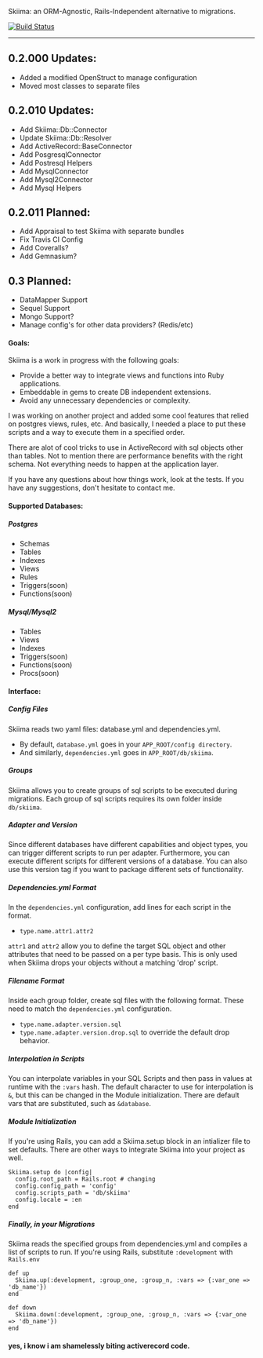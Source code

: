 Skiima: an ORM-Agnostic, Rails-Independent alternative to migrations.

[![Build Status](https://travis-ci.org/dcunited001/skiima.png?branch=master)](https://travis-ci.org/dcunited001/skiima)

------------------------

## 0.2.000 Updates:

- Added a modified OpenStruct to manage configuration
- Moved most classes to separate files

## 0.2.010 Updates:

- Add Skiima::Db::Connector
- Update Skiima::Db::Resolver
- Add ActiveRecord::BaseConnector
- Add PosgresqlConnector
- Add Postresql Helpers
- Add MysqlConnector
- Add Mysql2Connector
- Add Mysql Helpers

## 0.2.011 Planned:

- Add Appraisal to test Skiima with separate bundles
- Fix Travis CI Config
- Add Coveralls?
- Add Gemnasium?

## 0.3 Planned:

- DataMapper Support
- Sequel Support
- Mongo Support?
- Manage config's for other data providers? (Redis/etc)

#### Goals:
Skiima is a work in progress with the following goals:

* Provide a better way to integrate views and functions into Ruby applications.
* Embeddable in gems to create DB independent extensions.
* Avoid any unnecessary dependencies or complexity.

I was working on another project and added some cool features that relied on postgres views, rules, etc.  And basically, I needed a place to put these scripts and a way to execute them in a specified order.

There are alot of cool tricks to use in ActiveRecord with sql objects other than tables.  Not to mention there are performance benefits with the right schema.  Not everything needs to happen at the application layer.

If you have any questions about how things work, look at the tests.  If you have any suggestions, don't hesitate to contact me.

#### Supported Databases:
##### Postgres

- Schemas
- Tables
- Indexes
- Views
- Rules
- Triggers(soon)
- Functions(soon)

##### Mysql/Mysql2

- Tables
- Views
- Indexes
- Triggers(soon)
- Functions(soon)
- Procs(soon)

#### Interface:
##### Config Files
Skiima reads two yaml files: database.yml and dependencies.yml.

- By default, `database.yml` goes in your `APP_ROOT/config directory`.
- And similarly, `dependencies.yml` goes in `APP_ROOT/db/skiima`.

##### Groups
Skiima allows you to create groups of sql scripts to be executed during migrations.  Each group of sql scripts requires its own folder inside `db/skiima`.

##### Adapter and Version
Since different databases have different capabilities and object types, you can trigger different scripts to run per adapter.  Furthermore, you can execute different scripts for different versions of a database.  You can also use this version tag if you want to package different sets of functionality.

##### Dependencies.yml Format
In the `dependencies.yml` configuration, add lines for each script in the format.

* `type.name.attr1.attr2`

`attr1` and `attr2` allow you to define the target SQL object and other attributes that need to be passed on a per type basis.  This is only used when Skiima drops your objects without a matching 'drop' script.

##### Filename Format
Inside each group folder, create sql files with the following format.  These need to match the `dependencies.yml` configuration.

* `type.name.adapter.version.sql`
* `type.name.adapter.version.drop.sql` to override the default drop behavior.

##### Interpolation in Scripts
You can interpolate variables in your SQL Scripts and then pass in values at runtime with the `:vars` hash.  The default character to use for interpolation is `&`, but this can be changed in the Module initialization.  There are default vars that are substituted, such as `&database`.

##### Module Initialization
If you're using Rails, you can add a Skiima.setup block in an intializer file to set defaults.  There are other ways to integrate Skiima into your project as well.

    Skiima.setup do |config|
      config.root_path = Rails.root # changing
      config.config_path = 'config'
      config.scripts_path = 'db/skiima'
      config.locale = :en
    end

##### Finally, in your Migrations
Skiima reads the specified groups from dependencies.yml and compiles a list of scripts to run.  If you're using Rails, substitute `:development` with `Rails.env`

    def up
      Skiima.up(:development, :group_one, :group_n, :vars => {:var_one => 'db_name'})
    end

    def down
      Skiima.down(:development, :group_one, :group_n, :vars => {:var_one => 'db_name'})
    end

#### yes, i know i am shamelessly biting activerecord code.
